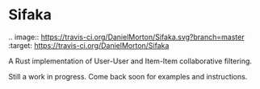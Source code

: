 # Sifaka

.. image:: https://travis-ci.org/DanielMorton/Sifaka.svg?branch=master
    :target: https://travis-ci.org/DanielMorton/Sifaka

A Rust implementation of User-User and Item-Item collaborative filtering.

Still a work in progress. Come back soon for examples and instructions.
